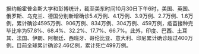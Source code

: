 据约翰霍普金斯大学和彭博统计，截至美东时间10月30日下午6时，美国、英国、俄罗斯、乌克兰、德国分别新增确诊5.4万例、4.1万例、3.9万例、2.7万例、1.6万例，累计确诊4595万例、906万例、834万例、304万例、459万例，疫苗接种完毕比率为57.8%、68.4%、32.2%、17.7%、66.7%。此外，印度、巴西、土耳其、法国、伊朗、阿根廷、西班牙、哥伦比亚、意大利、印尼累计确诊超过400万例。目前全球累计确诊2.46亿例，累计死亡499万例。